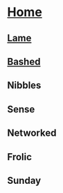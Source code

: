 #                                                                                                                           [Home](/blog/index.md)

## [Lame](/hackthebox/lame/)
## [Bashed](/hackthebox/bashed/)
## Nibbles
## Sense
## Networked
## Frolic
## Sunday

